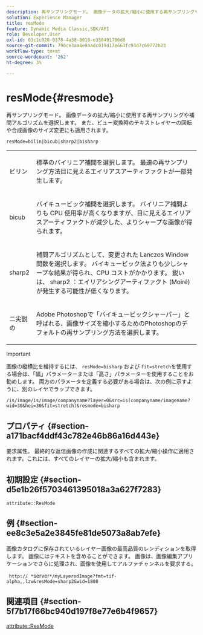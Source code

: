 ```yaml
---
description: 再サンプリングモード。 画像データの拡大/縮小に使用する再サンプリングや補間アルゴリズムを選択します。 また、ビュー変換時のテキストレイヤーの回転や合成画像のサイズ変更にも適用されます。
solution: Experience Manager
title: resMode
feature: Dynamic Media Classic,SDK/API
role: Developer,User
exl-id: 63c1c028-0378-4a38-8018-e358491786d8
source-git-commit: 790ce3aa4e9aadc019d17e663fc93d7c69772b23
workflow-type: tm+mt
source-wordcount: '262'
ht-degree: 3%

---
```


# resMode{#resmode}

再サンプリングモード。 画像データの拡大/縮小に使用する再サンプリングや補間アルゴリズムを選択します。 また、ビュー変換時のテキストレイヤーの回転や合成画像のサイズ変更にも適用されます。

`resMode=bilin|bicub|sharp2|bisharp`

<table id="table_FD658AC521E24EB9ADBB87F98549BC3B"> 
 <tbody> 
  <tr> 
   <td colname="col1"> <p> <span class="codeph"> ビリン </span> </p> </td> 
   <td colname="col2"> <p>標準のバイリニア補間を選択します。 最速の再サンプリング方法目に見えるエイリアスアーティファクトが一部発生します。 </p> </td> 
  </tr> 
  <tr> 
   <td colname="col1"> <p> <span class="codeph"> bicub </span> </p> </td> 
   <td colname="col2"> <p>バイキュービック補間を選択します。 バイリニア補間よりも CPU 使用率が高くなりますが、目に見えるエイリアスアーティファクトが減少した、よりシャープな画像が得られます。 </p> </td> 
  </tr> 
  <tr> 
   <td colname="col1"> <p> <span class="codeph"> sharp2 </span> </p> </td> 
   <td colname="col2"> <p>補間アルゴリズムとして、変更された Lanczos Window 関数を選択します。 バイキュービック法よりも少しシャープな結果が得られ、CPU コストがかかります。 <span class="codeph"> 鋭い </span> は、 <span class="codeph"> sharp2 </span>：エイリアシングアーティファクト (Moiré) が発生する可能性が低くなります。 </p> </td> 
  </tr> 
  <tr> 
   <td colname="col1"> <p> <span class="codeph"> 二尖鋭の </span> </p> </td> 
   <td colname="col2"> <p>Adobe Photoshopで「バイキュービックシャーパー」と呼ばれる、画像サイズを縮小するためのPhotoshopのデフォルトの再サンプリング方法を選択します。 </p> </td> 
  </tr> 
 </tbody> 
</table>

>[!IMPORTANT]
>
>画像の縦横比を維持するには、 `resMode=bisharp` および `fit=stretch`を使用する場合は、「幅」パラメーターまたは「高さ」パラメーターを使用することをお勧めします。 両方のパラメータを定義する必要がある場合は、次の例に示すように、別のレイヤでラップできます。
>
>`/is/image/is/image/companyname?layer=0&src=is(companyname/imagename?wid=30&hei=30&fit=stretch)&resmode=bisharp`

## プロパティ {#section-a171bacf4ddf43c782e46b86a16d443e}

要求属性。 最終的な返信画像の作成に関連するすべての拡大/縮小操作に適用されます。これには、すべてのレイヤーの拡大/縮小も含まれます。

## 初期設定 {#section-d5e1b26f5703461395018a3a627f7283}

`attribute::ResMode`

## 例 {#section-ee8c3e5a2e3845fe81de5073a8ab7efe}

画像カタログに保存されているレイヤー画像の最高品質のレンディションを取得します。 画像にはテキストを含めることができます。 画像は、画像編集アプリケーションでさらに処理され、画像を使用してアルファチャンネルを要求する。

` http:// *`server`*/myLayeredImage?fmt=tif-alpha,,lzw&resMode=sharp2&wid=1800`

## 関連項目 {#section-5f7b17f66bc940d197f8e77e6b4f9657}

[attribute::ResMode](../../../../../is-api/image-catalog/image-serving-api-ref/c-image-catalog-reference/c-attributes-reference/r-is-cat-resmode.md#reference-609095ef568743a086f28d87c54dafa2)
